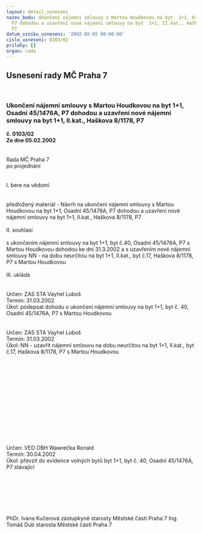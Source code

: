 ```yaml
---
layout: detail_usneseni
nazev_bodu: Ukončení nájemní smlouvy s Martou Houdkovou na byt  1+1, Osadní 45/1476A,
  P7 dohodou a uzavření nové nájemní smlouvy na byt  1+1, II.kat., Haškova 8/1178,
  P7
datum_vzniku_usneseni: '2002-02-05 00:00:00'
cislo_usneseni: 0103/02
prilohy: []
organ: rada
---
```

<div id="ucUsn_pList" class="usn">
	<span><h2>Usnesení rady MČ Praha 7 </h2>
<br></span><div class="standBody">
<span><h3>Ukončení nájemní smlouvy s Martou Houdkovou na byt  1+1, Osadní 45/1476A, P7 dohodou a uzavření nové nájemní smlouvy na byt  1+1, II.kat., Haškova 8/1178, P7</h3></span><div class="center">
		<strong>č. 0103/02</strong><br>
	</div>
<div class="center">
		<strong>Ze dne 05.02.2002</strong><br><br>
	</div>
<br>Rada MČ Praha 7<br>po projednání<br><br><br>I.	bere na vědomí<br><br> <br>předložený materiál - Návrh na ukončení nájemní smlouvy s Martou Houdkovou na byt 1+1, Osadní 45/1476A, P7 dohodou a uzavření nové nájemní smlouvy na byt 1+1, II.kat., Haškova 8/1178, P7<br><br>II.	souhlasí<br><br>s ukončením nájemní smlouvy na byt 1+1, byt č.40, Osadní 45/1476A, P7 s Martou Houdkovou dohodou ke dni  31.3.2002 a s uzavřením nové nájemní smlouvy NN - na dobu neurčitou na byt 1+1, II.kat., byt č.17, Haškova 8/1178, P7 s Martou Houdkovou<br><br>III.	ukládá <br><br> <br>Určen:	ZAS STA Vayhel Luboš<br>Termín: 31.03.2002<br>Úkol:	podepsat dohodu o ukončení nájemní smlouvy na byt 1+1, byt č. 40, Osadní 45/1476A, P7 s Martou Houdkovou<br> <br> <br>Určen:	ZAS STA Vayhel Luboš<br>Termín: 31.03.2002<br>Úkol:	NN - uzavřít nájemní smlouvu na dobu neurčitou na byt 1+1, II.kat., byt č.17, Haškova 8/1178, P7 s Martou Houdkovou<br> <br><br><br><br><br><br><br><br><br><br><br><br><br> <br>Určen:	VED OBH Wawrečka Ronald<br>Termín: 30.04.2002<br>Úkol:	převzít do evidence volných bytů byt 1+1, byt č. 40, Osadní 45/1476A, P7 stávající<br> <br> <br><br><br><br> <br>	<br>PhDr. Ivana Kučerová zástupkyně starosty Městské části Praha 7	Ing. Tomáš Dub starosta Městské části Praha 7<br>	<br><br>
</div>
</div>